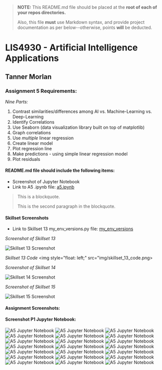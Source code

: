 > **NOTE:** This README.md file should be placed at the **root of each of your repos directories.**
>
>Also, this file **must** use Markdown syntax, and provide project documentation as per below--otherwise, points **will** be deducted.
>

# LIS4930 - Artificial Intelligence Applications

## Tanner Morlan

### Assignment 5 Requirements:

*Nine Parts:*

1. Contrast similarities/differences among AI vs. Machine-Learning vs. Deep-Learning
2. Identify Correlations
3. Use Seaborn (data visualization library built on top of matplotlib)
4. Graph correlations
5. Use *multiple* linear regression
6. Create linear model
7. Plot regression line
8. Make predictions - using simple linear regression model
9. Plot residuals



#### README.md file should include the following items:

* Screenshot of Jupyter Notebook
* Link to A5 .ipynb file: [a5.ipynb](a5.ipynb "A5 Jupyter Notebook")

> This is a blockquote.
> 
> This is the second paragraph in the blockquote.
>

#### Skillset Screenshots

* Link to Skillset 13 my_env_versions.py file: [my_env_versions](../skill_sets/skillset_13_python_environments/my_env_versions.py "SS13 Code")

*Screenshot of Skillset 13*

![Skillset 13 Screenshot](img/skillset_13.png)

*Skillset 13 Code*
<img style="float: left;" src="img/skillset_13_code.png>

*Screenshot of Skillset 14*

![Skillset 14 Screenshot]()

*Screenshot of Skillset 15*

![Skillset 15 Screenshot]()

#### Assignment Screenshots:

#### Screenshot P1 Jupyter Notebook:

![A5 Jupyter Notebook](img/a5_jupyter_notebook_1.png "A5 Jupyter Notebook")
![A5 Jupyter Notebook](img/a5_jupyter_notebook_2.png "A5 Jupyter Notebook")
![A5 Jupyter Notebook](img/a5_jupyter_notebook_3.png "A5 Jupyter Notebook")
![A5 Jupyter Notebook](img/a5_jupyter_notebook_4.png "A5 Jupyter Notebook")
![A5 Jupyter Notebook](img/a5_jupyter_notebook_5.png "A5 Jupyter Notebook")
![A5 Jupyter Notebook](img/a5_jupyter_notebook_6.png "A5 Jupyter Notebook")
![A5 Jupyter Notebook](img/a5_jupyter_notebook_7.png "A5 Jupyter Notebook")
![A5 Jupyter Notebook](img/a5_jupyter_notebook_8.png "A5 Jupyter Notebook")
![A5 Jupyter Notebook](img/a5_jupyter_notebook_9.png "A5 Jupyter Notebook")
![A5 Jupyter Notebook](img/a5_jupyter_notebook_10.png "A5 Jupyter Notebook")
![A5 Jupyter Notebook](img/a5_jupyter_notebook_11.png "A5 Jupyter Notebook")
![A5 Jupyter Notebook](img/a5_jupyter_notebook_12.png "A5 Jupyter Notebook")
![A5 Jupyter Notebook](img/a5_jupyter_notebook_13.png "A5 Jupyter Notebook")
![A5 Jupyter Notebook](img/a5_jupyter_notebook_14.png "A5 Jupyter Notebook")
![A5 Jupyter Notebook](img/a5_jupyter_notebook_15.png "A5 Jupyter Notebook")
![A5 Jupyter Notebook](img/a5_jupyter_notebook_16.png "A5 Jupyter Notebook")
![A5 Jupyter Notebook](img/a5_jupyter_notebook_17.png "A5 Jupyter Notebook")
![A5 Jupyter Notebook](img/a5_jupyter_notebook_18.png "A5 Jupyter Notebook")
![A5 Jupyter Notebook](img/a5_jupyter_notebook_19.png "A5 Jupyter Notebook")
![A5 Jupyter Notebook](img/a5_jupyter_notebook_20.png "A5 Jupyter Notebook")
![A5 Jupyter Notebook](img/a5_jupyter_notebook_21.png "A5 Jupyter Notebook")
